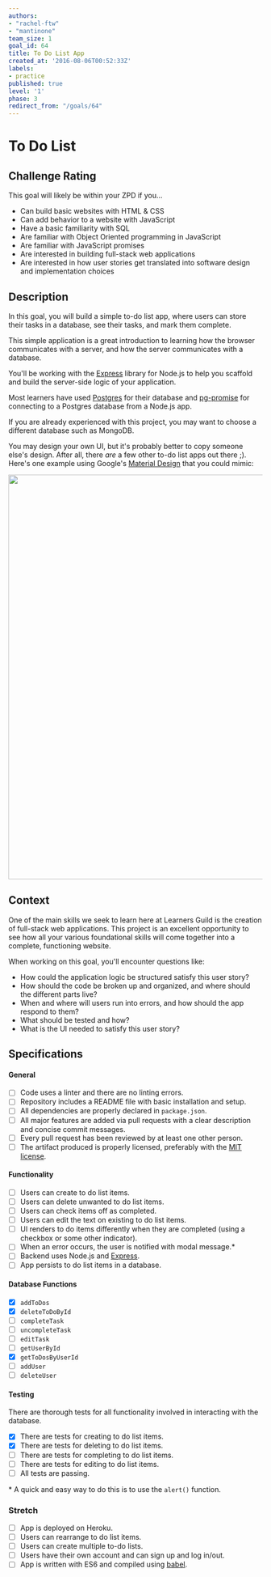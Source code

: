 ```yaml
---
authors:
- "rachel-ftw"
- "mantinone"
team_size: 1
goal_id: 64
title: To Do List App
created_at: '2016-08-06T00:52:33Z'
labels:
- practice
published: true
level: '1'
phase: 3
redirect_from: "/goals/64"
---
```


# To Do List

## Challenge Rating

This goal will likely be within your ZPD if you...

- Can build basic websites with HTML & CSS
- Can add behavior to a website with JavaScript
- Have a basic familiarity with SQL
- Are familiar with Object Oriented programming in JavaScript
- Are familiar with JavaScript promises
- Are interested in building full-stack web applications
- Are interested in how user stories get translated into software design and implementation choices

## Description

In this goal, you will build a simple to-do list app, where users can store their tasks in a database, see their tasks, and mark them complete.

This simple application is a great introduction to learning how the browser communicates with a server, and how the server communicates with a database.

You'll be working with the [Express][npm-express] library for Node.js to help you scaffold and build the server-side logic of your application.

Most learners have used [Postgres][postgres] for their database and  [pg-promise][npm-pg-promise] for connecting to a Postgres database from a Node.js app.

If you are already experienced with this project, you may want to choose a different database such as MongoDB.

You may design your own UI, but it's probably better to copy someone else's design. After all, there _are_ a few other to-do list apps out there ;). Here's one example using Google's [Material Design][material-design] that you could mimic:

<img width="800" src="https://cloud.githubusercontent.com/assets/709100/23414837/3f8c7046-fdab-11e6-8631-8dfb80662e24.png">

## Context

One of the main skills we seek to learn here at Learners Guild is the creation of full-stack web applications. This project is an excellent opportunity to see how all your various foundational skills will come together into a complete, functioning website.

When working on this goal, you'll encounter questions like:

- How could the application logic be structured satisfy this user story?
- How should the code be broken up and organized, and where should the different parts live?
- When and where will users run into errors, and how should the app respond to them?
- What should be tested and how?
- What is the UI needed to satisfy this user story?

## Specifications

#### General
- [ ] Code uses a linter and there are no linting errors.
- [ ] Repository includes a README file with basic installation and setup.
- [ ] All dependencies are properly declared in `package.json`.
- [ ] All major features are added via pull requests with a clear description and concise commit messages.
- [ ] Every pull request has been reviewed by at least one other person.
- [ ] The artifact produced is properly licensed, preferably with the [MIT license][mit-license].

#### Functionality
- [ ] Users can create to do list items.
- [ ] Users can delete unwanted to do list items.
- [ ] Users can check items off as completed.
- [ ] Users can edit the text on existing to do list items.
- [ ] UI renders to do items differently when they are completed (using a checkbox or some other indicator).
- [ ] When an error occurs, the user is notified with modal message.\*
- [ ] Backend uses Node.js and [Express][npm-express].
- [ ] App persists to do list items in a database.

#### Database Functions
- [X] `addToDos`
- [X] `deleteToDoById`
- [ ] `completeTask`
- [ ] `uncompleteTask`
- [ ] `editTask`
- [ ] `getUserById`
- [X] `getToDosByUserId`
- [ ] `addUser`
- [ ] `deleteUser`

#### Testing
There are thorough tests for all functionality involved in interacting with the database.
- [X] There are tests for creating to do list items.
- [X] There are tests for deleting to do list items.
- [ ] There are tests for completing to do list items.
- [ ] There are tests for editing to do list items.
- [ ] All tests are passing.

\* A quick and easy way to do this is to use the `alert()` function.

### Stretch

- [ ] App is deployed on Heroku.
- [ ] Users can rearrange to do list items.
- [ ] Users can create multiple to-do lists.
- [ ] Users have their own account and can sign up and log in/out.
- [ ] App is written with ES6 and compiled using [babel][npm-babel].

[npm-express]: https://www.npmjs.com/package/express
[npm-babel]: https://www.npmjs.com/package/babel
[npm-pg-promise]: https://www.npmjs.com/package/pg-promise
[postgres]: https://www.postgresql.org/
[material-design]: https://material.io/
[mit-license]: https://opensource.org/licenses/MIT

